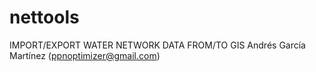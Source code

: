 # nettools
IMPORT/EXPORT WATER NETWORK DATA FROM/TO GIS
Andrés García Martínez (ppnoptimizer@gmail.com)
